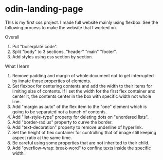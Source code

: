 # odin-landing-page

This is my first css project.
I made full website mainly using flexbox.
See the following process to make the website that I worked on.

Overall

1. Put "boilerplate code". 
2. Split "body" to 3 sections, "header" "main" "footer".
3. Add styles using css section by section.

What I learn

1. Remove padding and margin of whole document not to get interrupted by innate those properties of elements.
2. Set flexbox for centering contents and add the width to their items for limiting size of contents.
   If I set the width for the first flex container and center it, the contents center in the box with specific width not whole line.
3. Add "margin as auto" of the flex item to the "one" element which is going to be separated not a bunch of contents.
4. Add "list-style-type" property for deleting dots on "unordered lists".
5. Add "border-radius" property to curve the border.
6. Add "text-decoration" property to remove underline of hyperlink.
7. Set the height of flex container for controlling that of image still keeping aspect ratio at the same time.
8. Be careful using some properties that are not inherited to their child.
9. Add "overflow-wrap: break-word" to confine texts inside the specific width.
